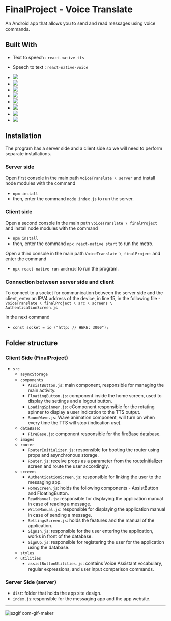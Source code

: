 FinalProject - Voice Translate
==============================
An Android app that allows you to send and read messages using voice commands.

## Built With

- Text to speech : `react-native-tts`

- Speech to text : `react-native-voice`

 * <img src="https://img.shields.io/badge/React_Native-20232A?style=for-the-badge&logo=react&logoColor=61DAFB"/>
 * <img src="https://img.shields.io/badge/firebase-ffca28?style=for-the-badge&logo=firebase&logoColor=black"/>
 * <img src="https://img.shields.io/badge/Heroku-430098?style=for-the-badge&logo=heroku&logoColor=white"/>
 * <img src="https://img.shields.io/badge/WhatsApp-25D366?style=for-the-badge&logo=whatsapp&logoColor=white"/>
 * <img src="https://img.shields.io/badge/Node.js-339933?style=for-the-badge&logo=nodedotjs&logoColor=white"/>
 * <img src="https://img.shields.io/badge/Android-3DDC84?style=for-the-badge&logo=android&logoColor=white"/>    
 * <img src="https://img.shields.io/badge/Express.js-000000?style=for-the-badge&logo=express&logoColor=white"/> 
 * <img src="https://img.shields.io/badge/Socket.io-010101?&style=for-the-badge&logo=Socket.io&logoColor=white"/>
    
    
## Installation

The program has a server side and a client side so we will need to perform separate installations.

### Server side 

Open first console in the main path `VoiceTranslate \ server` and install node modules with the command 
- `npm install` 
- then, enter the command `node index.js` to run the server.

### Client side 

Open a second console in the main path `VoiceTranslate \ finalProject` and install node modules with the command
- `npm install `
- then, enter the command `npx react-native start` to run the metro.

Open a third console in the main path `VoiceTranslate \ finalProject`
and enter the command 
- `npx react-native run-android` to run the program.

### Connection between server side and client 

To connect to a socket for communication between the server side and the client, enter an IPV4 address of the device, in line 15, in the following file - 
`VoiceTranslate \ finalProject \ src \ screens \ AuthenticationScreen.js`

In the next command 
- `const socket = io ("http: // HERE: 3000");`


## Folder structure

### Client Side (FinalProject)

- `src`
  - `asyncStorage`
  - `components`
    - `AssistButton.js`: main component, responsible for managing the main activity.
    - `FloatingButton.js`: component inside the home screen, used to display the settings and a logout button.
    - `LoadingSpinner.js`: cComponent responsible for the rotating spinner to display a user indication to the TTS output.
    - `SoundWave.js`: Wave animation component, will turn on when every time the TTS will stop (indication use).
  - `dataBase`:
      - `FireBase.js`: component responsible for the fireBase database.
  - `images`
  - `router`
    - `RouterInitializer.js`: responsible for booting the router using props and asynchronous storage.
    - `Router.js`: receive props as a parameter from the routeInitializer screen and route the user accordingly.
  - `screens`
      - `AuthenticationScreen.js`: responsible for linking the user to the messaging app.
      - `HomeScreen.js`: holds the following components - AssistButton and FloatingButton.
      - `ReadManual.js`: responsible for displaying the application manual in case of reading a message.
      - `WriteManual.js`: responsible for displaying the application manual in case of sending a message.
      - `SettingsScreen.js`: holds the features and the manual of the application.
      - `SignIn.js`: responsible for the user entering the application, works in front of the database.
      - `SignUp.js`: responsible for registering the user for the application using the database.
  - `styles`
  - `utilities`
    - `assistButtonUtilities.js`: contains Voice Assistant vocabulary, regular expressions, and user input comparison commands.


### Server Side (server)

- `dist`: folder that holds the app site design.
- `index.js`:responsible for the messaging app and the app website.


------------------------------------------
![ezgif com-gif-maker](https://user-images.githubusercontent.com/74188589/179405846-026f1b44-ffca-43c1-9b57-1bc2a582c875.gif)
